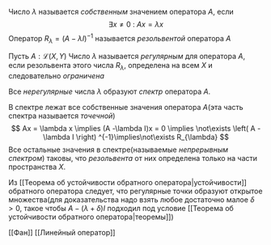 Число $\lambda$ называется *собственным* значением оператора $A$, если 
$$
\exists x \neq 0\ :\ Ax = \lambda x
$$
Оператор $R_{\lambda} = \left( A - \lambda I \right)^{-1}$ называется *резольвентой* оператора $A$

Пусть $A: \mathcal{L}(X, Y)$
Число $\lambda$ называется *регулярным* для оператора $A$, если резольвента этого числа $R_{\lambda}$, определена на всем $X$ и следовательно *ограничена*

Все *нерегулярные* числа $\lambda$ образуют *спектр* оператора $A$. 

В спектре лежат все собственные значения оператора $A$(эта часть спектра называется *точечной*)
$$
Ax = \lambda x \implies (A -\lambda I)x = 0 \implies \not\exists \left( A - \lambda I \right) ^{-1}\implies\not\exists  R_{\lambda}
$$Все остальные значения в спектре(называемые *непрерывным спектром*) таковы, что *резольвента* от них определена только на части пространства $X$.

Из [[Теорема об устойчивости обратного оператора|устойчивости]] обратного оператора следует, что регулярные точки образуют открытое множества(для доказательства надо взять любое достаточно малое $\delta > 0$, такое чтобы $A - (\lambda + \delta)I$  подходил под условие [[Теорема об устойчивости обратного оператора|теоремы]])

[[Фан]] [[Линейный оператор]]